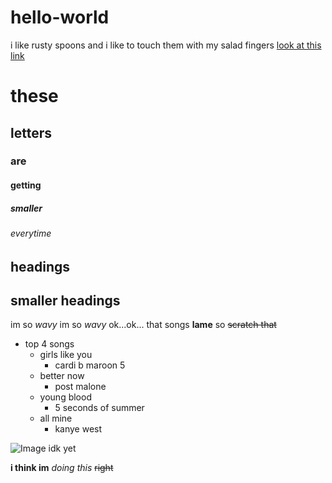 # hello-world
i like rusty spoons and i like to touch them with my salad fingers [look at this link](https://www.google.com/search?q=rusty+spoons+guy&tbm=isch&source=lnms&sa=X&ved=0ahUKEwjs9fLx_dPbAhWjxFkKHXS-D1wQ_AUIDCgD&biw=1200&bih=803&dpr=2#imgrc=L_m-XnlP7s4HJM:)

# these
## letters
### are
#### getting
##### smaller
###### everytime

headings
-

smaller headings
-

im so *wavy* im so *wavy* ok...ok... that songs __lame__ so ~~scratch that~~

- top 4 songs
  - girls like you
    - cardi b maroon 5
  - better now
    - post malone
  - young blood
    - 5 seconds of summer 
  - all mine
    - kanye west
  
![Image idk yet](https://cdn-img.essence.com/sites/default/files/styles/pronto_original/public/1478865384/Trump%20Memes-1.jpg?itok=hTB_GpGT)

__i think im__ *doing this* ~~right~~
